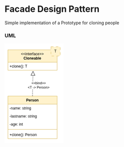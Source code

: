 # Facade Design Pattern

Simple implementation of a Prototype for cloning people

### UML

![UML Diagram](./UML/uml.png)
